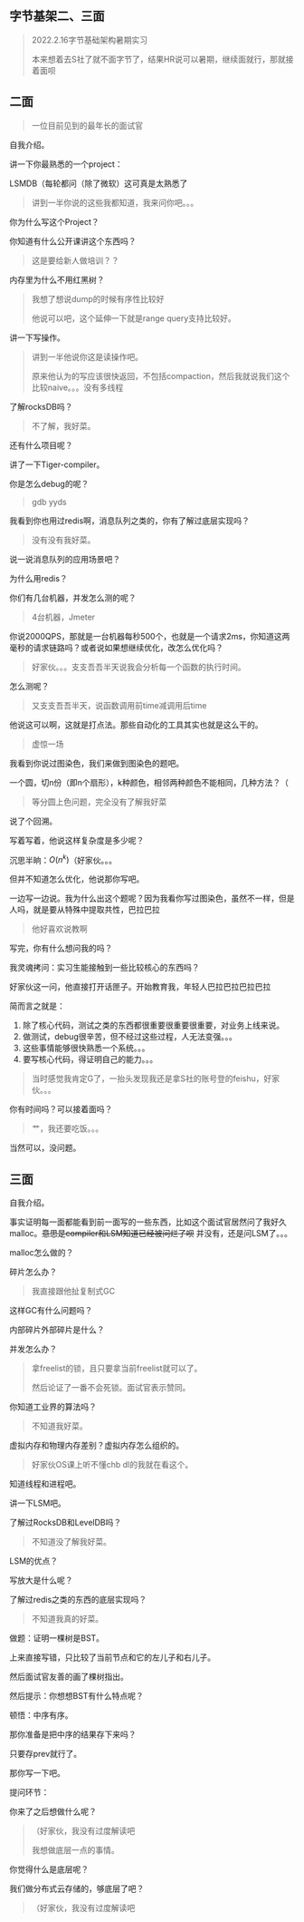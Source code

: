 ## 字节基架二、三面

> 2022.2.16字节基础架构暑期实习
>
> 本来想着去S社了就不面字节了，结果HR说可以暑期，继续面就行，那就接着面呗

## 二面

> 一位目前见到的最年长的面试官

自我介绍。

讲一下你最熟悉的一个project：

LSMDB（每轮都问（除了微软）这可真是太熟悉了

> 讲到一半你说的这些我都知道，我来问你吧。。。

你为什么写这个Project？

你知道有什么公开课讲这个东西吗？

> 这是要给新人做培训？？

内存里为什么不用红黑树？

> 我想了想说dump的时候有序性比较好
>
> 他说可以吧，这个延伸一下就是range query支持比较好。

讲一下写操作。

> 讲到一半他说你这是读操作吧。
>
> 原来他认为的写应该很快返回，不包括compaction，然后我就说我们这个比较naive。。。没有多线程

了解rocksDB吗？

> 不了解，我好菜。

还有什么项目呢？

讲了一下Tiger-compiler。

你是怎么debug的呢？

> gdb yyds

我看到你也用过redis啊，消息队列之类的，你有了解过底层实现吗？

> 没有没有我好菜。

说一说消息队列的应用场景吧？

为什么用redis？

你们有几台机器，并发怎么测的呢？

> 4台机器，Jmeter

你说2000QPS，那就是一台机器每秒500个，也就是一个请求2ms，你知道这两毫秒的请求链路吗？或者说如果想继续优化，改怎么优化吗？

> 好家伙。。。支支吾吾半天说我会分析每一个函数的执行时间。

怎么测呢？

> 又支支吾吾半天，说函数调用前time减调用后time

他说这可以啊，这就是打点法。那些自动化的工具其实也就是这么干的。

> 虚惊一场

我看到你说过图染色，我们来做到图染色的题吧。

一个圆，切n份（即n个扇形），k种颜色，相邻两种颜色不能相同，几种方法？（

> 等分圆上色问题，完全没有了解我好菜

说了个回溯。

写着写着，他说这样复杂度是多少呢？

沉思半晌：$O(n^k)$（好家伙。。。

但并不知道怎么优化，他说那你写吧。

一边写一边说。我为什么出这个题呢？因为我看你写过图染色，虽然不一样，但是人吗，就是要从特殊中提取共性，巴拉巴拉

> 他好喜欢说教啊

写完，你有什么想问我的吗？

我灵魂拷问：实习生能接触到一些比较核心的东西吗？

好家伙这一问，他直接打开话匣子。开始教育我，年轻人巴拉巴拉巴拉巴拉

简而言之就是：

1. 除了核心代码，测试之类的东西都很重要很重要很重要，对业务上线来说。
2. 做测试，debug很辛苦，但不经过这些过程，人无法变强。。。
3. 这些事情能够很快熟悉一个系统。。。
4. 要写核心代码，得证明自己的能力。。。

> 当时感觉我肯定G了，一抬头发现我还是拿S社的账号登的feishu，好家伙。。。

你有时间吗？可以接着面吗？

> 艹，我还要吃饭。。。

当然可以，没问题。

## 三面

自我介绍。

事实证明每一面都能看到前一面写的一些东西，比如这个面试官居然问了我好久malloc。<del>意思是compiler和LSM知道已经被问烂了呗</del> 并没有，还是问LSM了。。。

malloc怎么做的？

碎片怎么办？

> 我直接跟他扯复制式GC

这样GC有什么问题吗？

内部碎片外部碎片是什么？

并发怎么办？

> 拿freelist的锁，且只要拿当前freelist就可以了。
>
> 然后论证了一番不会死锁。面试官表示赞同。

你知道工业界的算法吗？

> 不知道我好菜。

虚拟内存和物理内存差别？虚拟内存怎么组织的。

> 好家伙OS课上听不懂chb dl的我就在看这个。

知道线程和进程吧。

讲一下LSM吧。

了解过RocksDB和LevelDB吗？

> 不知道没了解我好菜。

LSM的优点？

写放大是什么呢？

了解过redis之类的东西的底层实现吗？

> 不知道我真的好菜。

做题：证明一棵树是BST。

上来直接写错，只比较了当前节点和它的左儿子和右儿子。

然后面试官友善的画了棵树指出。

然后提示：你想想BST有什么特点呢？

顿悟：中序有序。

那你准备是把中序的结果存下来吗？

只要存prev就行了。

那你写一下吧。

提问环节：

你来了之后想做什么呢？

> （好家伙，我没有过度解读吧
>
> 我想做底层一点的事情。

你觉得什么是底层呢？

我们做分布式云存储的，够底层了吧？

> （好家伙，我没有过度解读吧


